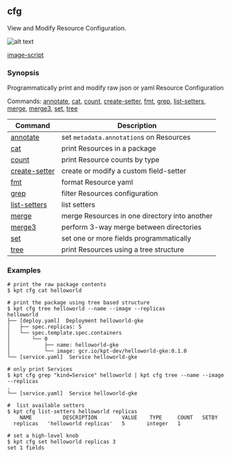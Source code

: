 ## cfg

View and Modify Resource Configuration.

![alt text][demo]

[image-script]

### Synopsis

Programmatically print and modify raw json or yaml Resource Configuration

Commands: [annotate], [cat], [count], [create-setter], [fmt], [grep], [list-setters],
[merge], [merge3], [set], [tree]

| Command        | Description                                   |
|----------------|-----------------------------------------------|
| [annotate]     | set `metadata.annotation`s on Resources       |
| [cat]          | print Resources in a package                  |
| [count]        | print Resource counts by type                 |
| [create-setter]| create or modify a custom field-setter        |
| [fmt]          | format Resource yaml                          |
| [grep]         | filter Resources configuration                |
| [list-setters] | list setters                                  |
| [merge]        | merge Resources in one directory into another |
| [merge3]       | perform 3-way merge between directories       |
| [set]          | set one or more fields programmatically       |
| [tree]         | print Resources using a tree structure        |

### Examples

    # print the raw package contents
    $ kpt cfg cat helloworld

    # print the package using tree based structure
    $ kpt cfg tree helloworld --name --image --replicas
    helloworld
    ├── [deploy.yaml]  Deployment helloworld-gke
    │   ├── spec.replicas: 5
    │   └── spec.template.spec.containers
    │       └── 0
    │           ├── name: helloworld-gke
    │           └── image: gcr.io/kpt-dev/helloworld-gke:0.1.0
    └── [service.yaml]  Service helloworld-gke

    # only print Services
    $ kpt cfg grep "kind=Service" helloworld | kpt cfg tree --name --image --replicas
    .
    └── [service.yaml]  Service helloworld-gke

    #  list available setters
    $ kpt cfg list-setters helloworld replicas
        NAME          DESCRIPTION        VALUE    TYPE     COUNT   SETBY
      replicas   'helloworld replicas'   5       integer   1

    # set a high-level knob
    $ kpt cfg set helloworld replicas 3
    set 1 fields

### 

[annotate]: annotate.md
[cat]: cat.md
[count]: count.md
[create-setter]: create-setter.md
[demo]: https://storage.googleapis.com/kpt-dev/docs/cfg.gif "kpt cfg"
[fmt]: fmt.md
[grep]: grep.md
[image-script]: ../../gifs/cfg.sh
[list-setters]: list-setters.md
[merge]: merge.md
[merge3]: merge3.md
[set]: set.md
[tree]: tree.md

